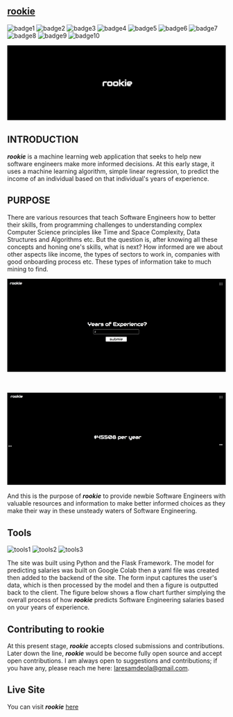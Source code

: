 ## [rookie](https://futuresalary2app.herokuapp.com/) 
![badge1](https://img.shields.io/badge/status-live-success)
![badge2](https://img.shields.io/badge/deployment-heroku-black)
![badge3](https://img.shields.io/badge/languages-python-black)
![badge4](https://img.shields.io/badge/languages-jinja-black)
![badge5](https://img.shields.io/badge/technologies-HTML5-black)
![badge6](https://img.shields.io/badge/technologies-CSS3-black)
![badge7](https://img.shields.io/badge/technologies-flask-black)
![badge8](https://img.shields.io/badge/technologies-numpy-black)
![badge9](https://img.shields.io/badge/technologies-pandas-black)
![badge10](https://img.shields.io/badge/technologies-sklearn-lightgrey)

![rookie](./rookielandingpage.jpg)


## INTRODUCTION

***rookie*** is a machine learning web application that seeks to help new software engineers make more informed decisions. At this early stage, it uses a machine learning algorithm, simple linear regression, to predict the income of an individual based on that individual's years of experience.

## PURPOSE

There are various resources that teach Software Engineers how to better their skills, from programming challenges to understanding complex Computer Science principles like Time and Space Complexity, Data Structures and Algorithms etc. But the question is, after knowing all these concepts and honing one's skills, what is next? How informed are we about other aspects like income, the types of sectors to work in, companies with good onboarding process etc. These types of information take to much mining to find.

![rookieyears](rookie2years.jpg)

<br/>

![rookieyears](rookie2yrspred.jpg)

And this is the purpose of ***rookie*** to provide newbie Software Engineers with valuable resources and information to make better informed choices as they make their way in these unsteady waters of Software Engineering.

## Tools
![tools1](https://img.shields.io/badge/-flask-black)
![tools2](https://img.shields.io/badge/-python-black)
![tools3](https://img.shields.io/badge/-Google%20Colab-black)

The site was built using Python and the Flask Framework. The model for predicting salaries was built on Google Colab then a yaml file was created then added to the backend of the site. The form input captures the user's data, which is then processed by the model and then a figure is outputted back to the client. The figure below shows a flow chart further simplying the overall process of how ***rookie*** predicts Software Engineering salaries based on your years of experience.

## Contributing to rookie

At this present stage, ***rookie*** accepts closed submissions and contributions. Later down the line, ***rookie*** would be become fully open source and accept open contributions. I am always open to suggestions and contributions; if you have any, please reach me here: laresamdeola@gmail.com.

## Live Site

You can visit ***rookie*** [here](https://futuresalary2app.herokuapp.com/)
